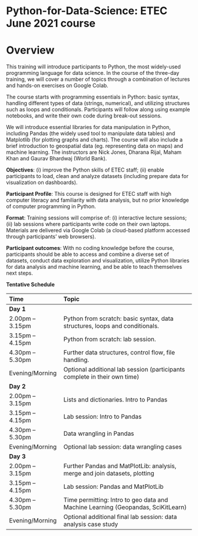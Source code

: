 # Python-for-Data-Science: ETEC June 2021 course

# Overview
This training will introduce participants to Python, the most widely-used programming language for data science. In the course of the three-day training, we will cover a number of topics through a combination of lectures and hands-on exercises on Google Colab. 

The course starts with programming essentials in Python: basic syntax, handling different types of data (strings, numerical), and utilizing structures such as loops and conditionals. Participants will follow along using example notebooks, and write their own code during break-out sessions.

We will introduce essential libraries for data manipulation in Python, including Pandas (the widely used tool to manipulate data tables) and Matplotlib (for plotting graphs and charts). The course will also include a brief introduction to geospatial data (eg. representing data on maps) and machine learning. The instructors are Nick Jones, Dharana Rijal, Maham Khan and Gaurav Bhardwaj (World Bank).

__Objectives__: (i) improve the Python skills of ETEC staff; (ii) enable participants to load, clean and analyze datasets (including prepare data for visualization on dashboards).


__Participant Profile__: This course is designed for ETEC staff with high computer literacy and familiarity with data analysis, but no prior knowledge of computer programming in Python.


__Format__: Training sessions will comprise of: (i) interactive lecture sessions; (ii) lab sessions where participants write code on their own laptops. Materials are delivered via Google Colab (a cloud-based platform accessed through participants’ web browsers).

__Participant outcomes__: With no coding knowledge before the course, participants should be able to access and combine a diverse set of datasets, conduct data exploration and visualization, utilize Python libraries for data analysis and machine learning, and be able to teach themselves next steps.

**Tentative Schedule**

|**Time**| **Topic** |
|:---|:----|
|**Day 1**|
|2.00pm – 3.15pm| Python from scratch: basic syntax, data structures, loops and conditionals. |
|3.15pm – 4.15pm| Python from scratch: lab session. |
|4.30pm – 5.30pm| Further data structures, control flow, file handling. |
|Evening/Morning| Optional additional lab session (participants complete in their own time) |
|**Day 2**|
|2.00pm – 3.15pm| Lists and dictionaries. Intro to Pandas |
|3.15pm – 4.15pm| Lab session: Intro to Pandas|
|4.30pm – 5.30pm| Data wrangling in Pandas |
|Evening/Morning| Optional lab session: data wrangling cases |
|**Day 3**|
|2.00pm – 3.15pm| Further Pandas and MatPlotLib: analysis, merge and join datasets, plotting |
|3.15pm – 4.15pm| Lab session: Pandas and MatPlotLib |
|4.30pm – 5.30pm| Time permitting: Intro to geo data and Machine Learning (Geopandas, SciKitLearn) |
|Evening/Morning| Optional additional final lab session: data analysis case study |

